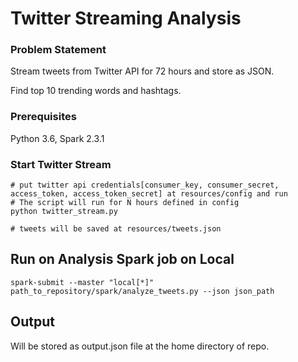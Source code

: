 # Twitter Streaming Analysis

### Problem Statement
Stream tweets from Twitter API for 72 hours and store as JSON.

Find top 10 trending words and hashtags.
### Prerequisites

Python 3.6,
Spark 2.3.1

### Start Twitter Stream
```
# put twitter api credentials[consumer_key, consumer_secret, access_token, access_token_secret] at resources/config and run
# The script will run for N hours defined in config
python twitter_stream.py

# tweets will be saved at resources/tweets.json
```
## Run on Analysis Spark job on Local

```
spark-submit --master "local[*]"  path_to_repository/spark/analyze_tweets.py --json json_path
```

## Output
Will be stored as output.json file at the home directory of repo.